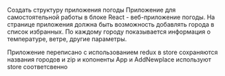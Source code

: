 Создать структуру приложения погоды
Приложение для самостоятельной работы в блоке React - веб-приложение погоды.
На странице приложения должна быть возможность добавлять города в список избранных.
По каждому городу показывается информация о температуре, ветре, другие параметры.

Приложение переписано с использованием redux
в store сохраняются названия городов и zip 
и копоненты App и AddNewplace используют store соответсвенно